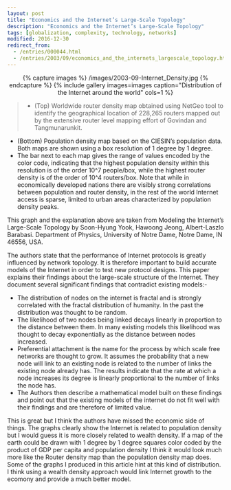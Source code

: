```yaml
---
layout: post
title: "Economics and the Internet’s Large-Scale Topology"
description: "Economics and the Internet’s Large-Scale Topology"
tags: [globalization, complexity, technology, networks]
modified: 2016-12-30
redirect_from: 
  - /entries/000044.html
  - /entries/2003/09/economics_and_the_internets_largescale_topology.html
---
```

<div align="center">
{% capture images %}
    /images/2003-09-Internet_Density.jpg
{% endcapture %}
{% include gallery images=images caption="Distribution of the Internet around the world" cols=1 %}
</div>

> - (Top) Worldwide router density map obtained using NetGeo tool to identify the geographical location of 228,265 routers mapped out by the extensive router level mapping effort of Govindan and Tangmunarunkit. 
- (Bottom) Population density map based on the CIESIN’s population data. Both maps are shown using a box resolution of 1 degree by 1 degree. 
- The bar next to each map gives the range of values encoded by the color code, indicating that the highest population density within this resolution is of the order 10^7 people/box, while the highest router density is of the order of 10^4 routers/box. Note that while in economically developed nations there are visibly strong correlations between population and router density, in the rest of the world Internet access is sparse, limited to urban areas characterized by population density peaks.

This graph and the explanation above are taken from Modeling the Internet’s Large-Scale Topology by Soon-Hyung Yook, Hawoong Jeong, Albert-Laszlo Barabasi. Department of Physics, University of Notre Dame, Notre Dame, IN 46556, USA.


The authors state that the performance of Internet protocols is greatly influenced by network topology. It is therefore important to build accurate models of the Internet in order to test new protocol designs. This paper explains their findings about the large-scale structure of the Internet. They document several significant findings that contradict existing models:-

- The distribution of nodes on the internet is fractal and is strongly correlated with the fractal distribution of humanity. In the past the distribution was thought to be random.
- The likelihood of two nodes being linked decays linearly in proportion to the distance between them. In many existing models this likelihood was thought to decay exponentially as the distance between nodes increased.
- Preferential attachment is the name for the process by which scale free networks are thought to grow. It assumes the probability that a new node will link to an existing node is related to the number of links the existing node already has. The results indicate that the rate at which a node increases its degree is linearly proportional to the number of links the node has.
- The Authors then describe a mathematical model built on these findings and point out that the existing models of the internet do not fit well with their findings and are therefore of limited value.

This is great but I think the authors have missed the economic side of things. The graphs clearly show the Internet is related to population density but I would guess it is more closely related to wealth density. If a map of the earth could be drawn with 1 degree by 1 degree squares color coded by the product of GDP per capita and population density I think it would look much more like the Router density map than the population density map does. Some of the graphs I produced in this article hint at this kind of distribution. I think using a wealth density approach would link Internet growth to the ecomony and provide a much better model.